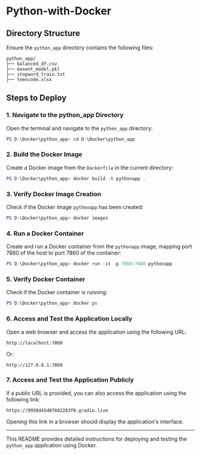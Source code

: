 # Python-with-Docker
## Directory Structure

Ensure the `python_app` directory contains the following files:
```
python_app/
├── balanced_df.csv 
├── maxent_model.pkl 
├── stopword_train.txt 
├── teencode.xlsx 
```

## Steps to Deploy

### 1. Navigate to the python_app Directory

Open the terminal and navigate to the `python_app` directory:
```powershell
PS D:\Docker\python_app> cd D:\Docker\python_app
```

### 2. Build the Docker Image

Create a Docker image from the `Dockerfile` in the current directory:
```powershell
PS D:\Docker\python_app> docker build -t pythonapp .
```

### 3. Verify Docker Image Creation

Check if the Docker image `pythonapp` has been created:
```powershell
PS D:\Docker\python_app> docker images
```

### 4. Run a Docker Container

Create and run a Docker container from the `pythonapp` image, mapping port 7860 of the host to port 7860 of the container:
```powershell
PS D:\Docker\python_app> docker run -it -p 7860:7860 pythonapp
```

### 5. Verify Docker Container

Check if the Docker container is running:
```powershell
PS D:\Docker\python_app> docker ps
```

### 6. Access and Test the Application Locally

Open a web browser and access the application using the following URL:
```
http://localhost:7860
```
Or:
```
http://127.0.0.1:7860
```

### 7. Access and Test the Application Publicly

If a public URL is provided, you can also access the application using the following link:
```
https://9950d45d07602283f0.gradio.live
```
Opening this link in a browser should display the application's interface.

---

This README provides detailed instructions for deploying and testing the `python_app` application using Docker.
